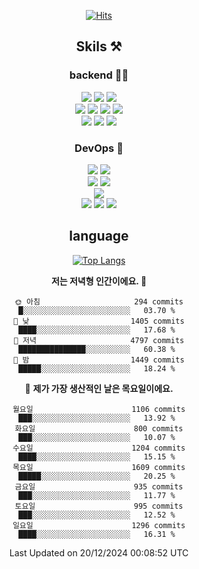 <div align="center">

[![Hits](https://hits.seeyoufarm.com/api/count/incr/badge.svg?url=https%3A%2F%2Fgithub.com%2Fzxcv9203%2Fhit-counter&count_bg=%23FF7272&title_bg=%23324C2E&icon=codeigniter.svg&icon_color=%23DD5B5B&title=%EB%B0%A9%EB%AC%B8%EC%9E%90&edge_flat=false)](https://hits.seeyoufarm.com)
  
## Skils ⚒️

### backend 🧑‍💻
  
<img src="https://img.shields.io/badge/Java-FF6600?style=flat-square&logo=buymeacoffee&logoColor=white"/>
<img src="https://img.shields.io/badge/Go-0099FF?style=flat-square&logo=go&logoColor=white"/>
<img src="https://img.shields.io/badge/Kotlin-7F52FF?style=flat-square&logo=kotlin&logoColor=white"/>
  
  
<br />
  
<img src="https://img.shields.io/badge/Spring-339933?style=flat-square&logo=Spring&logoColor=white"/>
<img src="https://img.shields.io/badge/Spring Boot-339933?style=flat-square&logo=Spring Boot&logoColor=white"/>
<img src="https://img.shields.io/badge/Spring Security-339933?style=flat-square&logo=Spring Security&logoColor=white"/>
  
<img src="https://img.shields.io/badge/Spring Data JPA-339933?style=flat-square&logo=Hibernate&logoColor=white"/>

<br />
  
  <img src="https://img.shields.io/badge/mysql-0099FF?style=flat-square&logo=mysql&logoColor=white"/>
  <img src="https://img.shields.io/badge/mariadb-0099FF?style=flat-square&logo=mariadb&logoColor=white"/>
  <img src="https://img.shields.io/badge/mongoDB-47A248?style=flat-square&logo=mongodb&logoColor=white"/>
  
  
### DevOps 🚀
  
  <img src="https://img.shields.io/badge/docker-2496ED?style=flat-square&logo=docker&logoColor=white"/>
  <img src="https://img.shields.io/badge/kubernetes-326CE5?style=flat-square&logo=kubernetes&logoColor=white"/>
  
  <br />
  
  <img src="https://img.shields.io/badge/Github Actions-2088FF?style=flat-square&logo=githubactions&logoColor=white"/>
  <img src="https://img.shields.io/badge/Jenkins-D24939?style=flat-square&logo=jenkins&logoColor=white"/>
  
  
  <br />
  <img src="https://img.shields.io/badge/terraform-7B42BC?style=flat-square&logo=terraform&logoColor=white"/>
  
  <br />
  <img src="https://img.shields.io/badge/Amazon AWS-232F3E?style=flat-square&logo=Amazon AWS&logoColor=white"/>

  <img src="https://img.shields.io/badge/GCP-4285F4?style=flat-square&logo=googlecloud&logoColor=white"/>
  <img src="https://img.shields.io/badge/NCP-03C75A?style=flat-square&logo=naver&logoColor=white"/>
  
  
## language

[![Top Langs](https://github-readme-stats.vercel.app/api/top-langs/?username=zxcv9203&hide=html&exclude_repo=zxcv9203.github.io,golB&theme=grate-gatsby)](https://github.com/zxcv9203/github-readme-stats)
  
<!--START_SECTION:waka-->
**저는 저녁형 인간이에요. 🦉** 

```text
🌞 아침                     294 commits         █░░░░░░░░░░░░░░░░░░░░░░░░   03.70 % 
🌆 낮　                     1405 commits        ████░░░░░░░░░░░░░░░░░░░░░   17.68 % 
🌃 저녁                     4797 commits        ███████████████░░░░░░░░░░   60.38 % 
🌙 밤　                     1449 commits        █████░░░░░░░░░░░░░░░░░░░░   18.24 % 
```
📅 **제가 가장 생산적인 날은 목요일이에요.** 

```text
월요일                      1106 commits        ███░░░░░░░░░░░░░░░░░░░░░░   13.92 % 
화요일                      800 commits         ███░░░░░░░░░░░░░░░░░░░░░░   10.07 % 
수요일                      1204 commits        ████░░░░░░░░░░░░░░░░░░░░░   15.15 % 
목요일                      1609 commits        █████░░░░░░░░░░░░░░░░░░░░   20.25 % 
금요일                      935 commits         ███░░░░░░░░░░░░░░░░░░░░░░   11.77 % 
토요일                      995 commits         ███░░░░░░░░░░░░░░░░░░░░░░   12.52 % 
일요일                      1296 commits        ████░░░░░░░░░░░░░░░░░░░░░   16.31 % 
```



 Last Updated on 20/12/2024 00:08:52 UTC
<!--END_SECTION:waka-->
  
</div>

